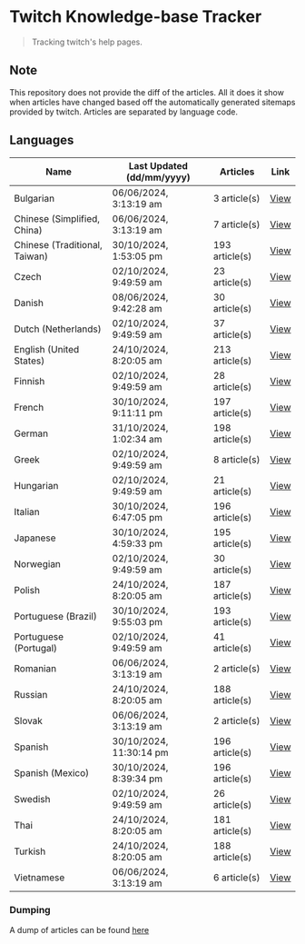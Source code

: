 # Twitch Knowledge-base Tracker
> Tracking twitch's help pages. 

## Note
This repository does not provide the diff of the articles. All it does it show when articles have changed based
off the automatically generated sitemaps provided by twitch. Articles are separated by language code.

## Languages

| Name                          | Last Updated (dd/mm/yyyy) | Articles       | Link                   |
|-------------------------------|---------------------------|----------------|------------------------|
| Bulgarian                     | 06/06/2024, 3:13:19 am    | 3 article(s)   | [View](docs/bg.md)     |
| Chinese (Simplified, China)   | 06/06/2024, 3:13:19 am    | 7 article(s)   | [View](docs/zh_CN.md)  |
| Chinese (Traditional, Taiwan) | 30/10/2024, 1:53:05 pm    | 193 article(s) | [View](docs/zh_TW.md)  |
| Czech                         | 02/10/2024, 9:49:59 am    | 23 article(s)  | [View](docs/cs.md)     |
| Danish                        | 08/06/2024, 9:42:28 am    | 30 article(s)  | [View](docs/da.md)     |
| Dutch (Netherlands)           | 02/10/2024, 9:49:59 am    | 37 article(s)  | [View](docs/nl_NL.md)  |
| English (United States)       | 24/10/2024, 8:20:05 am    | 213 article(s) | [View](docs/en_US.md)  |
| Finnish                       | 02/10/2024, 9:49:59 am    | 28 article(s)  | [View](docs/fi.md)     |
| French                        | 30/10/2024, 9:11:11 pm    | 197 article(s) | [View](docs/fr.md)     |
| German                        | 31/10/2024, 1:02:34 am    | 198 article(s) | [View](docs/de.md)     |
| Greek                         | 02/10/2024, 9:49:59 am    | 8 article(s)   | [View](docs/el.md)     |
| Hungarian                     | 02/10/2024, 9:49:59 am    | 21 article(s)  | [View](docs/hu.md)     |
| Italian                       | 30/10/2024, 6:47:05 pm    | 196 article(s) | [View](docs/it.md)     |
| Japanese                      | 30/10/2024, 4:59:33 pm    | 195 article(s) | [View](docs/ja.md)     |
| Norwegian                     | 02/10/2024, 9:49:59 am    | 30 article(s)  | [View](docs/no.md)     |
| Polish                        | 24/10/2024, 8:20:05 am    | 187 article(s) | [View](docs/pl.md)     |
| Portuguese (Brazil)           | 30/10/2024, 9:55:03 pm    | 193 article(s) | [View](docs/pt_BR.md)  |
| Portuguese (Portugal)         | 02/10/2024, 9:49:59 am    | 41 article(s)  | [View](docs/pt_PT.md)  |
| Romanian                      | 06/06/2024, 3:13:19 am    | 2 article(s)   | [View](docs/ro.md)     |
| Russian                       | 24/10/2024, 8:20:05 am    | 188 article(s) | [View](docs/ru.md)     |
| Slovak                        | 06/06/2024, 3:13:19 am    | 2 article(s)   | [View](docs/sk.md)     |
| Spanish                       | 30/10/2024, 11:30:14 pm   | 196 article(s) | [View](docs/es.md)     |
| Spanish (Mexico)              | 30/10/2024, 8:39:34 pm    | 196 article(s) | [View](docs/es_MX.md)  |
| Swedish                       | 02/10/2024, 9:49:59 am    | 26 article(s)  | [View](docs/sv.md)     |
| Thai                          | 24/10/2024, 8:20:05 am    | 181 article(s) | [View](docs/th.md)     |
| Turkish                       | 24/10/2024, 8:20:05 am    | 188 article(s) | [View](docs/tr.md)     |
| Vietnamese                    | 06/06/2024, 3:13:19 am    | 6 article(s)   | [View](docs/vi.md)     |

### Dumping
A dump of articles can be found [here](docs/RAW.md)